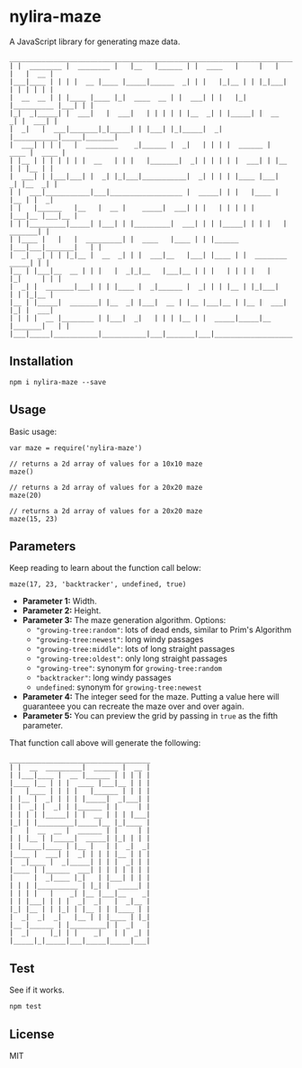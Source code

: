 # nylira-maze

A JavaScript library for generating maze data.

    _________________________________________________________________________________
    | |  ________ |  ________ |   |__   |______ | |  ____   |     |   |   |   |  __ |
    |___|____ | | | |  __ |____ |_____|______  _| | |   |_|__ | | |_|___| | | | | | |
    |  __  __ | | |____ |____ |_|  ____  __ | |  ___| | |   |_| |__________ |___| | |
    |_|  _|_____| |  ___|   |  ___|   | | | | | |__  _| | |_____| |  __  _| |  ___| |
    |  _|   |  ___|_______|_|_____| | |___| |_|_____|  _| |___________|_____|_______|
    |  ___| | | |   |  ________    _|______ |  _|   | | | |  ______ |  ____ |  ____ |
    | |__ | | | | | | |  __   | | |   |_______|  _| | | | | |  ___| | |__ | | |__ | |
    |  ___| | |___|___| |  _| |_|___|___________|  _| | | | |____ |___|  _| |__  _| |
    | |  ___|___________|___|__________________ |  _____| | |   |____ |   |__ | |  _|
    | |   |______   |__   |  __ |    _____|  ___| | |   | | | | |   |___|__ |___|__ |
    | | |_________|_____| |___| | |_________|  ___| | | |_____| | | |   |  _______| |
    | |____ |   |   |  _________| |  ____   |____ | | |______ |___|___|_______|   | |
    |  _|  _| | | |_|__ |  __  _| | |  ___|__   |___| |____ | |  ________  _____| | |
    |__ | |___|__  __ | | |   |  _|_|__   |___|__ | | |   | | | |   |   |_|     | | |
    |  _| |  _______|___| | | |____ |  _|______ |  _| | | |__ | |_|___|   | | |_|__ |
    |__ | |_____|  _______| |__  _| |___|  __ | |__ |___|__ | |__ |  ___| |_| |  ___|
    | | | |  __ |________ | |___|  _|   | | | |__ | |  _____|_____|__ |_______|   | |
    |___|_____|___________|___________|___|_______|___|_________________________|___|

## Installation

    npm i nylira-maze --save

## Usage

Basic usage:

    var maze = require('nylira-maze')

    // returns a 2d array of values for a 10x10 maze
    maze()

    // returns a 2d array of values for a 20x20 maze
    maze(20)

    // returns a 2d array of values for a 20x20 maze
    maze(15, 23)

## Parameters

Keep reading to learn about the function call below: 

    maze(17, 23, 'backtracker', undefined, true)

* **Parameter 1:** Width.
* **Parameter 2:** Height.
* **Parameter 3:** The maze generation algorithm. Options:
  * `"growing-tree:random"`: lots of dead ends, similar to Prim's Algorithm
  * `"growing-tree:newest"`: long windy passages
  * `"growing-tree:middle"`: lots of long straight passages
  * `"growing-tree:oldest"`: only long straight passages
  * `"growing-tree"`: synonym for `growing-tree:random`
  * `"backtracker"`: long windy passages
  * `undefined`: synonym for `growing-tree:newest`
* **Parameter 4:** The integer seed for the maze. Putting a value here will guaranteee you can recreate the maze over and over again.
* **Parameter 5:** You can preview the grid by passing in `true` as the fifth parameter.

That function call above will generate the following:

    ___________________________________
    | |  __  _________|  ______ |  __ |
    | |___|____ |  __ |______ | | | | |
    |____ |__ | | |  ____ |___|__ | | |
    |   |____ | | | |   |______ | | | |
    | |__ |  _| | | | |_____|  _|___| |
    | |  _| |  _| | |______ | |     | |
    | | | | |_____| | |  __ | | | |___|
    |_| | |_________|_____|__ |_|____ |
    |   |  __  __ |  ______ | |     | |
    | | |__ | |_____|  _____| |_| | | |
    | |_____|____ | |__ |   | |  _|  _|
    |____ |  ___| |  _| | | | |__ | | |
    |  _|____ |  _|_____| | | |  _| | |
    |____ | |______  ___| | | | | | | |
    |     |  _|____ |_|   | |___| | | |
    | | | |__________ | |_| |  _____| |
    | | | |   |    _| |__ |___|__    _|
    | | |___| | | |  _|  _|   |  _|__ |
    |_| |__ | | |_| | |__ | | |____ | |
    |  _|  _|  _|   |__ | | |____ | |_|
    |__ |______ | |_________| |  _|   |
    |  _|     |_| | |    _|   | |  _| |
    |_____|_|_____|___|_____|_____|___|

## Test

See if it works.

    npm test

## License

MIT
